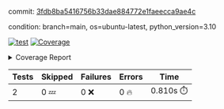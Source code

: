 commit: [3fdb8ba5416756b33dae884772e1faeecca9ae4c](https://github.com/rcmdnk/python-template/tree/3fdb8ba5416756b33dae884772e1faeecca9ae4c)

condition: branch=main, os=ubuntu-latest, python_version=3.10

[![test](https://github.com/rcmdnk/python-template/actions/workflows/test.yml/badge.svg)](https://github.com/rcmdnk/python-template/actions/runs/7382272871)
<a href="https://github.com/rcmdnk/python-template/blob/3fdb8ba5416756b33dae884772e1faeecca9ae4c/README.md"><img alt="Coverage" src="https://img.shields.io/badge/Coverage-100%25-brightgreen.svg" /></a><details><summary>Coverage Report </summary><table><tr><th>File</th><th>Stmts</th><th>Miss</th><th>Cover</th></tr><tbody><tr><td><b>TOTAL</b></td><td><b>4</b></td><td><b>0</b></td><td><b>100%</b></td></tr></tbody></table></details>

| Tests | Skipped | Failures | Errors | Time |
| ----- | ------- | -------- | -------- | ------------------ |
| 2 | 0 :zzz: | 0 :x: | 0 :fire: | 0.810s :stopwatch: |

